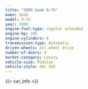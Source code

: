 ```yaml
---
title: "2009 Saab 9-7X"
make: Saab
model: 9-7X
year: 2009
engine-fuel-type: regular unleaded
engine-hp: 285
engine-cylinders: 6
transmission-type: Automatic
driven-wheels: all wheel drive
number-of-doors: 4
market-category: Luxury
vehicle-size: Midsize
vehicle-style: 4dr SUV
---
```


{{< car_info >}}

